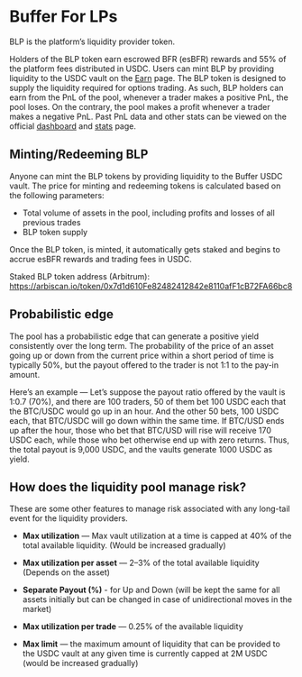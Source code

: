 # Buffer For LPs

BLP is the platform’s liquidity provider token. 

Holders of the BLP token earn escrowed BFR (esBFR) rewards and 55% of the platform fees distributed in USDC. Users can mint BLP by providing liquidity to the USDC vault on the [Earn](https://app.buffer.finance/#/earn) page. The BLP token is designed to supply the liquidity required for options trading. As such, BLP holders can earn from the PnL of the pool, whenever a trader makes a positive PnL, the pool loses. On the contrary, the pool makes a profit whenever a trader makes a negative PnL. Past PnL data and other stats can be viewed on the official [dashboard](https://app.buffer.finance/#/dashboard) and [stats](https://stats.buffer.finance/) page.

## Minting/Redeeming BLP

Anyone can mint the BLP tokens by providing liquidity to the Buffer USDC vault. The price for minting and redeeming tokens is calculated based on the following parameters:

- Total volume of assets in the pool, including profits and losses of all previous trades
- BLP token supply

Once the BLP token, is minted, it automatically gets staked and begins to accrue esBFR rewards and trading fees in USDC.

Staked BLP token address (Arbitrum): https://arbiscan.io/token/0x7d1d610Fe82482412842e8110afF1cB72FA66bc8

## Probabilistic edge

The pool has a probabilistic edge that can generate a positive yield consistently over the long term. The probability of the price of an asset going up or down from the current price within a short period of time is typically 50%, but the payout offered to the trader is not 1:1 to the pay-in amount.

Here’s an example — Let’s suppose the payout ratio offered by the vault is 1:0.7 (70%), and there are 100 traders, 50 of them bet 100 USDC each that the BTC/USDC would go up in an hour. And the other 50 bets, 100 USDC each, that BTC/USDC will go down within the same time. If BTC/USD ends up after the hour, those who bet that BTC/USD will rise will receive 170 USDC each, while those who bet otherwise end up with zero returns. Thus, the total payout is 9,000 USDC, and the vaults generate 1000 USDC as yield.

## How does the liquidity pool manage risk?

These are some other features to manage risk associated with any long-tail event for the liquidity providers.

- **Max utilization** — Max vault utilization at a time is capped at 40% of the total available liquidity. (Would be increased gradually)

- **Max utilization per asset** — 2–3% of the total available liquidity (Depends on the asset)

- **Separate Payout (%)** - for Up and Down (will be kept the same for all assets initially but can be changed in case of unidirectional moves in the market)

- **Max utilization per trade** — 0.25% of the available liquidity

- **Max limit** — the maximum amount of liquidity that can be provided to the USDC vault at any given time is currently capped at 2M USDC (would be increased gradually)
